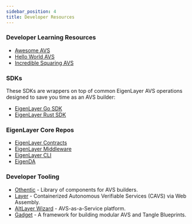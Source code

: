 ```yaml
---
sidebar_position: 4
title: Developer Resources
---
```




### Developer Learning Resources
* [Awesome AVS](https://github.com/Layr-Labs/awesome-avs)
* [Hello World AVS](https://github.com/Layr-Labs/hello-world-avs)
* [Incredible Squaring AVS](https://github.com/Layr-Labs/incredible-squaring-avs)

### SDKs
These SDKs are wrappers on top of common EigenLayer AVS operations designed to save you time as an AVS builder:
* [EigenLayer Go SDK](https://github.com/Layr-Labs/eigensdk-go)
* [EigenLayer Rust SDK](https://github.com/Layr-Labs/eigensdk-rs)

### EigenLayer Core Repos
* [EigenLayer Contracts](https://github.com/Layr-Labs/eigenlayer-contracts)
* [EigenLayer Middleware](https://github.com/Layr-Labs/eigenlayer-middleware)
* [EigenLayer CLI](https://github.com/Layr-Labs/eigenlayer-cli)
* [EigenDA](https://github.com/Layr-Labs/eigenda)


### Developer Tooling
- [Othentic](https://www.othentic.xyz) - Library of components for AVS builders.
- [Layer](https://www.layer.xyz/) - Containerized Autonomous Verifiable Services (CAVS) via Web Assembly.
- [AltLayer Wizard](https://wizard.altlayer.io/) - AVS-as-a-Service platform.
- [Gadget](https://github.com/webb-tools/gadget) - A framework for building modular AVS and Tangle Blueprints.

